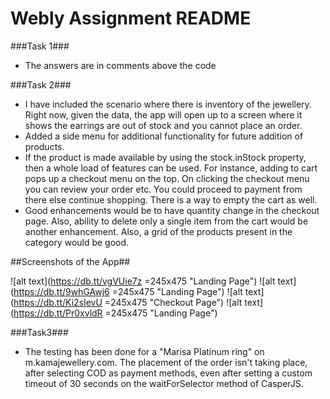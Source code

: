 # Webly Assignment README #

###Task 1###

* The answers are in comments above the code

###Task 2###

* I have included the scenario where there is inventory of the jewellery. Right now, given the data, the app will open up to a screen where it shows the earrings are out of stock and you cannot place an order.
* Added a side menu for additional functionality for future addition of products.
* If the product is made available by using the stock.inStock property, then a whole load of features can be used. For instance, adding to cart pops up a checkout menu on the top. On clicking the checkout menu you can review your order etc. You could proceed to payment from there else continue shopping. There is a way to empty the cart as well.
* Good enhancements would be to have quantity change in the checkout page. Also, ability to delete only a single item from the cart would be another enhancement. Also, a grid of the products present in the category would be good.

##Screenshots of the App##

![alt text](https://db.tt/vgVUie7z =245x475 "Landing Page")
![alt text](https://db.tt/9whGAwj6 =245x475 "Landing Page")
![alt text](https://db.tt/Ki2sIevU  =245x475 "Checkout Page")
![alt text](https://db.tt/Pr0xvldR  =245x475 "Landing Page")



###Task3###

* The testing has been done for a "Marisa Platinum ring" on m.kamajewellery.com. The placement of the order isn't taking place, after selecting COD as payment methods, even after setting a custom timeout of 30 seconds on the waitForSelector method of CasperJS.
